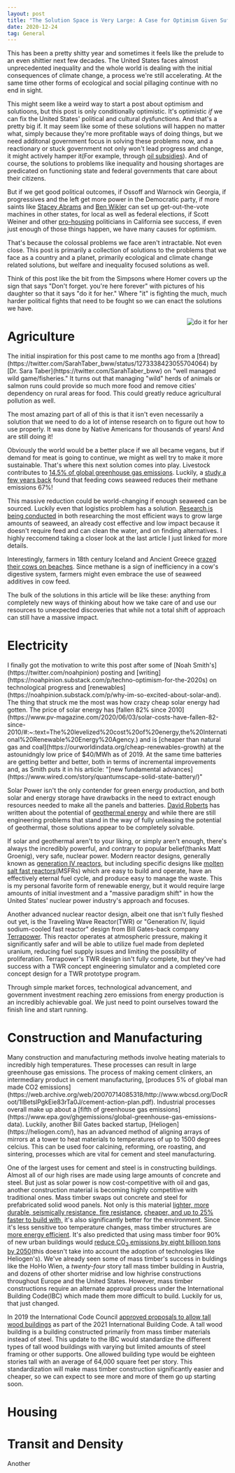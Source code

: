 ```yaml
---
layout: post
title: "The Solution Space is Very Large: A Case for Optimism Given Sufficient Political Will"
date: 2020-12-24
tag: General
---
```

This has been a pretty shitty year and sometimes it feels like the prelude to an even shittier next few decades. The United States faces almost unprecedented inequality and the whole world is dealing with the initial consequences of climate change, a process we're still accelerating. At the same time other forms of ecological and social pillaging continue with no end in sight.  

This might seem like a weird way to start a post about optimism and solutioons, but this post is only conditionally optimistic. It's optimistic _if_ we can fix the United States' political and cultural dysfunctions. And that's a pretty big if. It may seem like some of these solutions will happen no matter what, simply because they're more profitable ways of doing things, but we need additonal government focus in solving these problems now, and a reactionary or stuck government not only won't lead progress and change, it might actively hamper it(For example, through [oil subsidies]()). And of course, the solutions to problems like inequality and housing shortages are predicated on functioning state and federal governments that care about their citizens.

But if we get good political outcomes, if Ossoff and Warnock win Georgia, if progressives and the left get more power in the Democratic party, if more saints like [Stacey Abrams]() and [Ben Wikler]() can set up get-out-the-vote machines in other states, for local as well as federal elections, if Scott Weiner and other [pro-housing]() politicians in California see success, if even just enough of those things happen, we have many causes for optimism.  

That's because the colossal problems we face aren't intractable. Not even close. This post is primarily a collection of solutions to the problems that we face as a country and a planet, primarily ecological and climate change related solutions, but welfare and inequality focused solutions as well.  

Think of this post like the bit from the Simpsons where Homer covers up the sign that says "Don't forget. you're here forever" with pictures of his daughter so that it says "do it for her." Where "it" is fighting the much, much harder political fights that need to be fought so we can enact the solutions we have.  

<img src="https://i.pinimg.com/originals/62/1f/3b/621f3b2135b528a0a1f99547e5075136.png"
     alt="do it for her" 
     style="float: right; margin-left: 20px;"
     />  

<h1>Agriculture</h1>
The initial inspiration for this post came to me months ago from a [thread](https://twitter.com/SarahTaber_bww/status/1273338423055704064) by [Dr. Sara Taber](https://twitter.com/SarahTaber_bww) on "well managed wild game/fisheries." It turns out that managing "wild" herds of animals or salmon runs could provide so much more food and remove cities' dependency on rural areas for food. This could greatly reduce agricultural pollution as well.  

The most amazing part of all of this is that it isn't even necessarily a solution that we need to do a lot of intense research on to figure out how to use properly. It was done by Native Americans for thousands of years! And are still doing it!  

Obviously the world would be a better place if we all became vegans, but if demand for meat is going to continue, we might as well try to make it more sustainable. That's where this next solution comes into play. Livestock contributes to [14.5% of global greenhouse gas emissions](https://www.sciencedirect.com/science/article/pii/S221209631730027X). Luckily, a [study a few years back](https://www.sciencedirect.com/science/article/abs/pii/S0959652619321559) found that feeding cows seaweed reduces their methane emissions 67%!  

This massive reduction could be world-changing if enough seaweed can be sourced. Luckily even that logistics problem has a solution. [Research is being conducted](https://civileats.com/2019/06/03/can-we-grow-enough-seaweed-to-help-cows-fight-climate-change/) in both researching the most efficient ways to grow large amounts of seaweed, an already cost effective and low impact because it doesn't require feed and can clean the water, and on finding alternatives. I highly reccomend taking a closer look at the last article I just linked for more details.  

Interestingly, farmers in 18th century Iceland and Ancient Greece [grazed their cows on beaches](https://e360.yale.edu/features/how-eating-seaweed-can-help-cows-to-belch-less-methane). Since methane is a sign of inefficiency in a cow's digestive system, farmers might even embrace the use of seaweed additives in cow feed.  

The bulk of the solutions in this article will be like these: anything from completely new ways of thinking about how we take care of and use our resources to unexpected discoveries that while not a total shift of approach can still have a massive impact.

<h1>Electricity</h1>
I finally got the motivation to write this post after some of [Noah Smith's](https://twitter.com/noahpinion) posting and [writing](https://noahpinion.substack.com/p/techno-optimism-for-the-2020s) on technological progress and [renewables](https://noahpinion.substack.com/p/why-im-so-excited-about-solar-and). The thing that struck me the most was how crazy cheap solar energy had gotten. The price of solar energy has [fallen 82% since 2010](https://www.pv-magazine.com/2020/06/03/solar-costs-have-fallen-82-since-2010/#:~:text=The%20levelized%20cost%20of%20energy,the%20International%20Renewable%20Energy%20Agency.) and is [cheaper than natural gas and coal](https://ourworldindata.org/cheap-renewables-growth) at the astounidngly low price of $40/MWh as of 2019. At the same time batteries are getting better and better, both in terms of incremental improvements and, as Smith puts it in his article: "[new fundamental advances](https://www.wired.com/story/quantumscape-solid-state-battery/)"  

Solar Power isn't the only contender for green energy production, and both solar and energy storage have drawbacks in the need to extract enough resources needed to make all the panels and batteries. [David Roberts]() has written about the potential of [geothermal energy](https://www.vox.com/energy-and-environment/2020/10/21/21515461/renewable-energy-geothermal-egs-ags-supercritical) and while there are still engineering problems that stand in the way of fully unleasing the potential of geothermal, those solutions appear to be completely solvable.  

If solar and geothermal aren't to your liking, or simply aren't enough, there's always the incredibly powerful, and contrary to popular belief(thanks Matt Groenig), very safe, nuclear power. Modern reactor designs, generally known as [generation IV reactors](https://en.wikipedia.org/wiki/Generation_IV_reactor), but including specific designs like [molten salt fast reactors](https://onlinelibrary.wiley.com/doi/full/10.1002/ese3.59)(MSFRs) which are easy to build and operate, have an effectively eternal fuel cycle, and produce easy to manage the waste. This is my personal favorite form of renewable energy, but it would require large amounts of initial investment and a "massive paradigm shift" in how the United States' nuclear power industry's approach and focuses.  

Another advanced nuclear reactor design, albeit one that isn't fully fleshed out yet, is the Traveling Wave Reactor(TWR) or "Generation IV, liquid sodium-cooled fast reactor" design from Bill Gates-back company [Terrapower](https://www.terrapower.com/our-work/traveling-wave-reactor-technology/). This reactor operates at atmospheric pressure, making it significantly safer and will be able to utilize fuel made from depleted uranium, reducing fuel supply issues and limiting the possiblity of proliferation. Terrapower's TWR design isn't fully complete, but they've had success with a TWR concept engineering simulator and a completed core concept design for a TWR prototype program.  

Through simple market forces, technological advancement, and government investment reaching zero emissions from energy production is an incredibly achievable goal. We just need to point ourselves toward the finish line and start running.  

<h1>Construction and Manufacturing</h1>
Many construction and manufacturing methods involve heating materials to incredibly high temperatures. These processes can result in large greenhouse gas emissions. The process of making cement clinkers, an intermediary product in cement manufacturing, [produces 5% of global man made CO2 emissions](https://web.archive.org/web/20070714085318/http://www.wbcsd.org/DocRoot/1IBetslPgkEie83rTa0J/cement-action-plan.pdf). Industrial processes overall make up about a [fifth of greenhouse gas emissions](https://www.epa.gov/ghgemissions/global-greenhouse-gas-emissions-data). Luckily, another Bill Gates backed startup, [Heliogen](https://heliogen.com/), has an advanced method of aligning arrays of mirrors at a tower to heat materials to temperatures of up to 1500 degrees celcius. This can be used foor calcining, reforming, ore roasting, and sintering, processes which are vital for cement and steel manufacturing.  

One of the largest uses for cement and steel is in constructing buildings. Almost all of our high rises are made using large amounts of concrete and steel. But just as solar power is now cost-competitive with oil and gas, another construction material is becoming highly competitive with traditional ones. Mass timber swaps out concrete and steel for prefabricated solid wood panels. Not only is this material [lighter, more durable, seismically resistance, fire resistance](https://www.oregon.gov/ODF/Documents/ForestBenefits/Beck-mass-timber-market-analysis-report.pdf), [cheaper, and up to 25% faster to build with,](https://www.awc.org/pdf/education/des/ReThinkMag-DES610A-MassTimberinNorthAmerica-161031.pdf) it's also significantly better for the environment. Since it's less sensitive too temperature changes, mass timber structures are [more energy efficient](https://www.fpl.fs.fed.us/documnts/fplrp/fpl_rp702.pdf). It's also predicted that using mass timber foor 90% of new urban buildings would [reduce CO<sub>2</sub> emissions by eight billioon tons by 2050](https://www.nature.com/articles/s41893-019-0462-4)(this doesn't take into account the adoption of technologies like Heliogen's). We've already seen some of mass timber's success in buldings like the HoHo Wien, a _twenty-four_ story tall mass timber building in Austria, and dozens of other shorter midrise and low highrise constructions throughout Europe and the United States. However, mass timber constructions require an alternate approval process under the International Building Code(IBC) which made them more difficult to build. Luckily for us, that just changed.  

In 2019 the International Code Council [approved proposals to allow tall wood buildings](https://www.woodworks.org/wp-content/uploads/wood_solution_paper-TALL-WOOD.pdf) as part of the 2021 International Building Code. A tall wood building is a building constructed primarily from mass timber materials instead of steel. This update to the IBC would standardize the different types of tall wood buildings with varying but limited amounts of steel framing or other supports. One allowed building type would be eighteen stories tall with an average of 64,000 square feet per story. This standardization will make mass timber construction significantly easier and cheaper, so we can expect to see more and more of them go up starting soon.  

<h1>Housing</h1>

<h1>Transit and Density</h1>
Another





